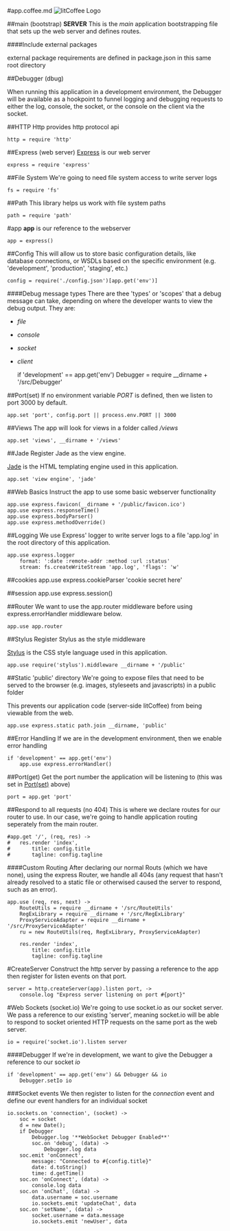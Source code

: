 #app.coffee.md ![litCoffee Logo](https://raw.github.com/scanton/flaming-expresso/master/public/images/litCoffee-icon.png)

##main (bootstrap) **SERVER**
This is the *main* application bootstrapping file that sets
up the web server and defines routes.

####Include external packages

external package requirements are defined in package.json
in this same root directory

##Debugger (dbug)

When running this application in a development environment, the Debugger will be available as a hookpoint to funnel logging and debugging requests to either the log, console, the socket, or the console on the client via the socket.

##HTTP
Http provides http protocol api

	http = require 'http'

##Express (web server)
[Express](http://expressjs.com/) is our web server

	express = require 'express'

##File System
We're going to need file system access to write server logs

	fs = require 'fs'

##Path
This library helps us work with file system paths

	path = require 'path'

#app
**app** is our reference to the webserver

	app = express()

##Config
This will allow us to store basic configuration details, like
database connections, or WSDLs based on the specific environment
(e.g. 'development', 'production', 'staging', etc.)

	config = require('./config.json')[app.get('env')]

####Debug message types
There are thee 'types' or 'scopes' that a debug message can take, depending on where the developer wants to view the debug output.  They are:

* *file*
* *console*
* *socket*
* *client*

	if 'development' == app.get('env')
		Debugger = require __dirname + '/src/Debugger'

##Port(set)
If no environment variable *PORT* is defined, then we listen
to port 3000 by default.

	app.set 'port', config.port || process.env.PORT || 3000

##Views
The app will look for views in a folder called */views*

	app.set 'views', __dirname + '/views'

##Jade
Register Jade as the view engine. 

[Jade](http://jade-lang.com/) is the HTML templating engine used in
this application.

	app.set 'view engine', 'jade'

##Web Basics
Instruct the app to use some basic webserver functionality

	app.use express.favicon(__dirname + '/public/favicon.ico')
	app.use express.responseTime()
	app.use express.bodyParser()
	app.use express.methodOverride()

##Logging
We use Express' logger to write server logs to a file 'app.log' in
the root directory of this application.

	app.use express.logger
		format: ':date :remote-addr :method :url :status'
		stream: fs.createWriteStream 'app.log', 'flags': 'w'

##cookies
	app.use express.cookieParser 'cookie secret here'

##session
	app.use express.session()

##Router
We want to use the app.router middleware before using
express.errorHandler middleware below.

	app.use app.router

##Stylus
Register Stylus as the style middleware

[Stylus](http://learnboost.github.io/stylus/) is the CSS style language
used in this application.

	app.use require('stylus').middleware __dirname + '/public'

##Static 'public' directory
We're going to expose files that need to be served to the browser
(e.g. images, styleseets and javascripts) in a public folder

This prevents our application code (server-side litCoffee) from being
viewable from the web.

	app.use express.static path.join __dirname, 'public'

##Error Handling
If we are in the development environment, then we enable error handling

	if 'development' == app.get('env')
		app.use express.errorHandler()

##Port(get)
Get the port number the application will be listening to (this was set in
[Port(set)](#portset) above)

	port = app.get 'port'

##Respond to all requests (no 404)
This is where we declare routes for our router to use.  In our case,
we're going to handle application routing seperately from the main router.
	
	#app.get '/', (req, res) ->
	#	res.render 'index',
	#		title: config.title
	#		tagline: config.tagline

####Custom Routing
After declaring our normal Routs (which we have none), using the express
Router, we handle all 404s (any request that hasn't already resolved to
a static file or otherwised caused the server to respond, such as an error).

	app.use (req, res, next) ->
		RouteUtils = require __dirname + '/src/RouteUtils'
		RegExLibrary = require __dirname + '/src/RegExLibrary'
		ProxyServiceAdapter = require __dirname + '/src/ProxyServiceAdapter'
		ru = new RouteUtils(req, RegExLibrary, ProxyServiceAdapter)

		res.render 'index',
			title: config.title
			tagline: config.tagline

#CreateServer
Construct the http server by passing a reference to the app then
register for listen events on that port.

	server = http.createServer(app).listen port, ->
		console.log "Express server listening on port #{port}"

#Web Sockets (socket.io)
We're going to use socket.io as our socket server.  We pass a
reference to our existing 'server', meaning socket.io will be able
to respond to socket oriented HTTP requests on the same port as the
web server.

	io = require('socket.io').listen server

####Debugger
If we're in development, we want to give the Debugger a reference to
our socket *io*

	if 'development' == app.get('env') && Debugger && io
		Debugger.setIo io

###Socket events
We then register to listen for the *connection* event and define our
event handlers for an individual socket

	io.sockets.on 'connection', (socket) ->
		soc = socket
		d = new Date();
		if Debugger
			Debugger.log '**WebSocket Debugger Enabled**'
			soc.on 'debug', (data) ->
				Debugger.log data
		soc.emit 'onConnect', 
			message: "Connected to #{config.title}"
			date: d.toString()
			time: d.getTime()
		soc.on 'onConnect', (data) ->
			console.log data
		soc.on 'onChat', (data) ->
			data.username = soc.username
			io.sockets.emit 'updateChat', data
		soc.on 'setName', (data) ->
			socket.username = data.message
			io.sockets.emit 'newUser', data
